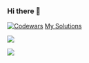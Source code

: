 ### Hi there 👋

[![Codewars][codewars_badge]][codewars_profile]
[My Solutions](https://github.com/light4/codewars)

<p>
  <img src="https://github-readme-stats.vercel.app/api?username=light4&show_icons=true&theme=onedark" />
</p>
<p>
  <img src="https://github-readme-stats.vercel.app/api/top-langs/?username=light4&theme=onedark&hide=html" />
</p>

[codewars_badge]: https://www.codewars.com/users/lightning1141/badges/small
[codewars_profile]: https://www.codewars.com/users/lightning1141
